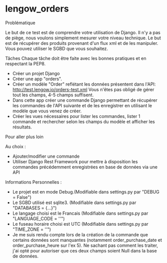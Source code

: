 # lengow_orders

Problématique

Le but de ce test est de comprendre votre utilisation de Django. Il n'y a pas de piège, nous voulons simplement mesurer votre niveau technique.
Le but est de récupérer des produits provenant d'un flux xml et de les manipuler. Vous pouvez utiliser le SGBD que vous souhaitez.


Tâches
Chaque tâche doit être faite avec les bonnes pratiques et en respectant la PEP8.
- Créer un projet Django
- Créer une app "orders".
- Créer un modèle "Order" reflétant les données présentent dans l'API: http://test.lengow.io/orders-test.xml Vous n'êtes pas obligé de gérer tout les champs, 4-5 champs suffisent.
- Dans cette app créer une commande Django permettant de récupérer les commandes de l'API suivante et de les enregistrer en utilisant le modèle que vous venez de créer.
- Créer les vues nécessaires pour lister les commandes, lister 1 commande et rechercher selon les champs du modèle et afficher les résultats.

Pour aller plus loin

Au choix :
- Ajouter/modifier une commande
- Utiliser Django Rest Framework pour mettre à disposition les commandes précédemment enregistrées en base de données via une API


Informations Personnelles :
- Le projet est en mode Debug.(Modifiable dans settings.py par "DEBUG = False")
- Le SGBD utilisé est sqlite3. (Modifiable dans settings.py par "DATABASES = {...}")
- Le langage choisi est le Francais (Modifiable dans settings.py par "LANGUAGE_CODE = ''")
- Le fuseau horaire choisi est UTC (Modifiable dans settings.py par "TIME_ZONE = ''")
- Je me suis rendu compte lors de la création de la commande que certains données
sont manquantes (notamment order_purchase_date et order_purchase_heure sur l'ex 5).
Ne sachant pas comment les traiter, j'ai opté pour autoriser que ces deux champs
soient Null dans la base de données.
